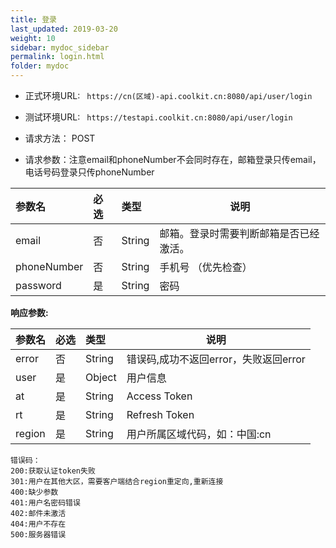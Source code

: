 ```yaml
---
title: 登录
last_updated: 2019-03-20
weight: 10
sidebar: mydoc_sidebar
permalink: login.html
folder: mydoc
---
```



- 正式环境URL: ``` https://cn(区域)-api.coolkit.cn:8080/api/user/login``` 

- 测试环境URL: ``` https://testapi.coolkit.cn:8080/api/user/login``` 

- 请求方法： POST

- 请求参数：注意email和phoneNumber不会同时存在，邮箱登录只传email，电话号码登录只传phoneNumber

|参数名|必选|类型|说明|
|:----    |:---|:----- |-----   |
|email |否  |String |邮箱。登录时需要判断邮箱是否已经激活。 |
|phoneNumber |否  |String | 手机号 （优先检查）    |
|password     |是  |String | 密码 |

**响应参数:**

|参数名|必选|类型|说明|
|:----    |:---|:----- |-----   |
|error |否  |String | 错误码,成功不返回error，失败返回error  |
|user |是  |Object | 用户信息  |
|at |是  |String | Access Token  |
|rt |是  |String | Refresh Token  |
|region |是  |String | 用户所属区域代码，如：中国:cn  |

```
错误码：
200:获取认证token失败
301:用户在其他大区，需要客户端结合region重定向,重新连接
400:缺少参数
401:用户名密码错误
402:邮件未激活
404:用户不存在
500:服务器错误
```

